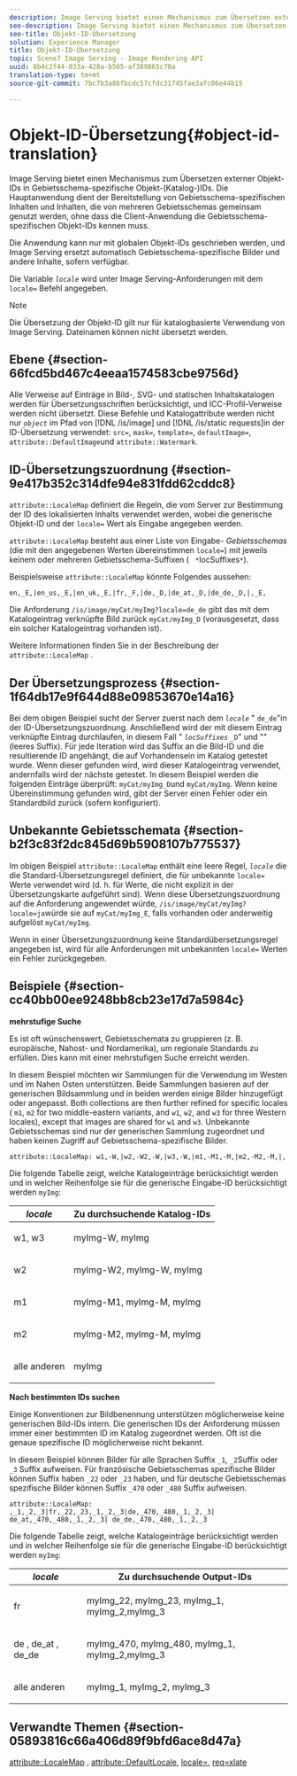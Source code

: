 ```yaml
---
description: Image Serving bietet einen Mechanismus zum Übersetzen externer Objekt-IDs in Gebietsschema-spezifische Objekt-(Katalog-)IDs. Die Hauptanwendung dient der Bereitstellung von Gebietsschema-spezifischen Inhalten und Inhalten, die von mehreren Gebietsschemas gemeinsam genutzt werden, ohne dass die Client-Anwendung die Gebietsschema-spezifischen Objekt-IDs kennen muss.
seo-description: Image Serving bietet einen Mechanismus zum Übersetzen externer Objekt-IDs in Gebietsschema-spezifische Objekt-(Katalog-)IDs. Die Hauptanwendung dient der Bereitstellung von Gebietsschema-spezifischen Inhalten und Inhalten, die von mehreren Gebietsschemas gemeinsam genutzt werden, ohne dass die Client-Anwendung die Gebietsschema-spezifischen Objekt-IDs kennen muss.
seo-title: Objekt-ID-Übersetzung
solution: Experience Manager
title: Objekt-ID-Übersetzung
topic: Scene7 Image Serving - Image Rendering API
uuid: 8b4c2f44-033a-428a-b505-af389865c70a
translation-type: tm+mt
source-git-commit: 7bc7b3a86fbcdc57cfdc31745fae3afc06e44b15

---
```



# Objekt-ID-Übersetzung{#object-id-translation}

Image Serving bietet einen Mechanismus zum Übersetzen externer Objekt-IDs in Gebietsschema-spezifische Objekt-(Katalog-)IDs. Die Hauptanwendung dient der Bereitstellung von Gebietsschema-spezifischen Inhalten und Inhalten, die von mehreren Gebietsschemas gemeinsam genutzt werden, ohne dass die Client-Anwendung die Gebietsschema-spezifischen Objekt-IDs kennen muss.

Die Anwendung kann nur mit globalen Objekt-IDs geschrieben werden, und Image Serving ersetzt automatisch Gebietsschema-spezifische Bilder und andere Inhalte, sofern verfügbar.

Die Variable *`locale`* wird unter Image Serving-Anforderungen mit dem `locale=` Befehl angegeben.

>[!NOTE]
>
>Die Übersetzung der Objekt-ID gilt nur für katalogbasierte Verwendung von Image Serving. Dateinamen können nicht übersetzt werden.

## Ebene {#section-66fcd5bd467c4eeaa1574583cbe9756d}

Alle Verweise auf Einträge in Bild-, SVG- und statischen Inhaltskatalogen werden für Übersetzungsschriften berücksichtigt, und ICC-Profil-Verweise werden nicht übersetzt. Diese Befehle und Katalogattribute werden nicht nur *`object`* im Pfad von [!DNL /is/image] und [!DNL /is/static requests]in der ID-Übersetzung verwendet: `src=`, `mask=`, `template=`, `defaultImage=`, `attribute::DefaultImage`und `attribute::Watermark`.

## ID-Übersetzungszuordnung {#section-9e417b352c314dfe94e831fdd62cddc8}

`attribute::LocaleMap` definiert die Regeln, die vom Server zur Bestimmung der ID des lokalisierten Inhalts verwendet werden, wobei die generische Objekt-ID und der `locale=` Wert als Eingabe angegeben werden.

`attribute::LocaleMap` besteht aus einer Liste von Eingabe- *Gebietsschemas* (die mit den angegebenen Werten übereinstimmen `locale=`) mit jeweils keinem oder mehreren Gebietsschema-Suffixen ( ` *`locSuffixes`*`).

Beispielsweise `attribute::LocaleMap` könnte Folgendes aussehen:

`en,_E,|en_us,_E,|en_uk,_E,|fr,_F,|de,_D,|de_at,_D,|de_de,_D,|,_E,`

Die Anforderung `/is/image/myCat/myImg?locale=de_de` gibt das mit dem Katalogeintrag verknüpfte Bild zurück `myCat/myImg_D` (vorausgesetzt, dass ein solcher Katalogeintrag vorhanden ist).

Weitere Informationen finden Sie in der Beschreibung der `attribute::LocaleMap` .

## Der Übersetzungsprozess {#section-1f64db17e9f644d88e09853670e14a16}

Bei dem obigen Beispiel sucht der Server zuerst nach dem *`locale`* &quot; `de_de`&quot;in der ID-Übersetzungszuordnung. Anschließend wird der mit diesem Eintrag verknüpfte Eintrag durchlaufen, in diesem Fall &quot; *`locSuffixes`* `_D`&quot; und &quot;&quot; (leeres Suffix). Für jede Iteration wird das Suffix an die Bild-ID und die resultierende ID angehängt, die auf Vorhandensein im Katalog getestet wurde. Wenn dieser gefunden wird, wird dieser Katalogeintrag verwendet, andernfalls wird der nächste getestet. In diesem Beispiel werden die folgenden Einträge überprüft: `myCat/myImg_D`und `myCat/myImg`. Wenn keine Übereinstimmung gefunden wird, gibt der Server einen Fehler oder ein Standardbild zurück (sofern konfiguriert).

## Unbekannte Gebietsschemata {#section-b2f3c83f2dc845d69b5908107b775537}

Im obigen Beispiel `attribute::LocaleMap` enthält eine leere Regel, *`locale`* die die Standard-Übersetzungsregel definiert, die für unbekannte `locale=` Werte verwendet wird (d. h. für Werte, die nicht explizit in der Übersetzungskarte aufgeführt sind). Wenn diese Übersetzungszuordnung auf die Anforderung angewendet würde, `/is/image/myCat/myImg?locale=ja`würde sie auf `myCat/myImg_E`, falls vorhanden oder anderweitig aufgelöst `myCat/myImg`.

Wenn in einer Übersetzungszuordnung keine Standardübersetzungsregel angegeben ist, wird für alle Anforderungen mit unbekannten `locale=` Werten ein Fehler zurückgegeben.

## Beispiele {#section-cc40bb00ee9248bb8cb23e17d7a5984c}

**mehrstufige Suche**

Es ist oft wünschenswert, Gebietsschemata zu gruppieren (z. B. europäische, Nahost- und Nordamerika), um regionale Standards zu erfüllen. Dies kann mit einer mehrstufigen Suche erreicht werden.

In diesem Beispiel möchten wir Sammlungen für die Verwendung im Westen und im Nahen Osten unterstützen. Beide Sammlungen basieren auf der generischen Bildsammlung und in beiden werden einige Bilder hinzugefügt oder angepasst. Both collections are then further refined for specific locales ( `m1`, `m2` for two middle-eastern variants, and `w1`, `w2`, and `w3` for three Western locales), except that images are shared for `w1` and `w3`. Unbekannte Gebietsschemas sind nur der generischen Sammlung zugeordnet und haben keinen Zugriff auf Gebietsschema-spezifische Bilder.

`attribute::LocaleMap: w1,-W,|w2,-W2,-W,|w3,-W,|m1,-M1,-M,|m2,-M2,-M,|,`

Die folgende Tabelle zeigt, welche Katalogeinträge berücksichtigt werden und in welcher Reihenfolge sie für die generische Eingabe-ID berücksichtigt werden `myImg`:

<table id="table_97EB13E3DB9B48D3A4184D5ECC8E9F86"> 
 <thead> 
  <tr> 
   <th class="entry"> <b> <i>locale</i> </b> </th> 
   <th class="entry"> <b>Zu durchsuchende Katalog-IDs</b> </th> 
  </tr> 
 </thead>
 <tbody> 
  <tr> 
   <td> <p> <span class="codeph"> w1, w3 </span> </p> </td> 
   <td> <p> <span class="codeph"> myImg-W, myImg </span> </p> </td> 
  </tr> 
  <tr> 
   <td> <p> <span class="codeph"> w2 </span> </p> </td> 
   <td> <p> <span class="codeph"> myImg-W2, myImg-W, myImg </span> </p> </td> 
  </tr> 
  <tr> 
   <td> <p> <span class="codeph"> m1 </span> </p> </td> 
   <td> <p> <span class="codeph"> myImg-M1, myImg-M, myImg </span> </p> </td> 
  </tr> 
  <tr> 
   <td> <p> <span class="codeph"> m2 </span> </p> </td> 
   <td> <p> <span class="codeph"> myImg-M2, myImg-M, myImg </span> </p> </td> 
  </tr> 
  <tr> 
   <td> <p>alle anderen </p> </td> 
   <td> <p> <span class="codeph"> myImg </span> </p> </td> 
  </tr> 
 </tbody> 
</table>

**Nach bestimmten IDs suchen**

Einige Konventionen zur Bildbenennung unterstützen möglicherweise keine generischen Bild-IDs intern. Die generischen IDs der Anforderung müssen immer einer bestimmten ID im Katalog zugeordnet werden. Oft ist die genaue spezifische ID möglicherweise nicht bekannt.

In diesem Beispiel können Bilder für alle Sprachen Suffix `_1`, `_2`Suffix oder `_3` Suffix aufweisen. Für französische Gebietsschemas spezifische Bilder können Suffix haben `_22` oder `_23` haben, und für deutsche Gebietsschemas spezifische Bilder können Suffix `_470` oder `_480` Suffix aufweisen.

`attribute::LocaleMap: ,_1,_2,_3|fr,_22,_23,_1,_2,_3|de,_470,_480,_1,_2,_3| de_at,_470,_480,_1,_2,_3| de_de,_470,_480,_1,_2,_3`

Die folgende Tabelle zeigt, welche Katalogeinträge berücksichtigt werden und in welcher Reihenfolge sie für die generische Eingabe-ID berücksichtigt werden `myImg`:

<table id="table_A7EE4AA0F1C24284B83CC4B40622D24F"> 
 <thead> 
  <tr> 
   <th class="entry"> <b> <i>locale</i> </b> </th> 
   <th class="entry"> <b>Zu durchsuchende Output-IDs</b> </th> 
  </tr> 
 </thead>
 <tbody> 
  <tr> 
   <td> <p> <span class="codeph"> fr </span> </p> </td> 
   <td> <p> <span class="codeph"> myImg_22, myImg_23, myImg_1, myImg_2,myImg_3 </span> </p> </td> 
  </tr> 
  <tr> 
   <td> <p> <span class="codeph"> de </span>, <span class="codeph"> de_at </span>, <span class="codeph"> de_de </span> </p> </td> 
   <td> <p> <span class="codeph"> myImg_470, myImg_480, myImg_1, myImg_2,myImg_3 </span> </p> </td> 
  </tr> 
  <tr> 
   <td> <p>alle anderen </p> </td> 
   <td> <p> <span class="codeph"> myImg_1, myImg_2, myImg_3 </span> </p> </td> 
  </tr> 
 </tbody> 
</table>

## Verwandte Themen {#section-05893816c66a406d89f9bfd6ace8d47a}

[attribute::LocaleMap](../../../../../is-api/image-catalog/image-serving-api-ref/c-image-catalog-reference/c-attributes-reference/r-localemap.md#reference-49bbf598f8ea47c3a563755cef306318) , [attribute::DefaultLocale](../../../../../is-api/image-catalog/image-serving-api-ref/c-image-catalog-reference/c-attributes-reference/r-defaultlocale.md#reference-69462ad9923f464f80c2c012342a6b6b), [locale=](../../../../../is-api/http-ref/image-serving-api-ref/c-http-protocol-reference/c-command-reference/r-locale.md#reference-8a846b2fbc004a12821b956ed3b25cfb), [req=xlate](../../../../../is-api/http-ref/image-serving-api-ref/c-http-protocol-reference/c-command-reference/r-req/r-req.md#reference-907cdb4a97034db7ad94695f25552e76)
